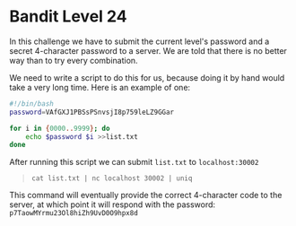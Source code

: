 # Bandit Level 24

In this challenge we have to submit the current level's password and a secret 4-character password to a server. We are told that there is no better way than to try every combination.

We need to write a script to do this for us, because doing it by hand would take a very long time. Here is an example of one:

```sh
#!/bin/bash
password=VAfGXJ1PBSsPSnvsjI8p759leLZ9GGar

for i in {0000..9999}; do
    echo $password $i >>list.txt
done
```

After running this script we can submit `list.txt` to `localhost:30002`
> `cat list.txt | nc localhost 30002 | uniq`

This command will eventually provide the correct 4-character code to the server, at which point it will respond with the password: `p7TaowMYrmu23Ol8hiZh9UvD0O9hpx8d`
